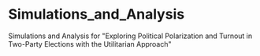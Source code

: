# Simulations_and_Analysis
Simulations and Analysis for "Exploring Political Polarization and Turnout in Two-Party Elections with the Utilitarian Approach"
